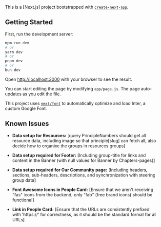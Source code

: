 This is a [Next.js] project bootstrapped with [`create-next-app`](https://github.com/vercel/next.js/tree/canary/packages/create-next-app).

## Getting Started

First, run the development server:

```bash
npm run dev
# or
yarn dev
# or
pnpm dev
# or
bun dev
```

Open [http://localhost:3000](http://localhost:3000) with your browser to see the result.

You can start editing the page by modifying `app/page.js`. The page auto-updates as you edit the file.

This project uses [`next/font`](https://nextjs.org/docs/basic-features/font-optimization) to automatically optimize and load Inter, a custom Google Font.


## Known Issues

- **Data setup for Resources:** [query PrincipleNumbers should get all resource data, including image so that principle[slug] can fetch all, also decide how to organixe the groups in resources groups]

- **Data setup required for Footer:** [Including group-title for links and content in the Banner (with null values for Banner by Chapters-pages)]

- **Data setup required for Our Community page:** [Including headers, sections, sub-headers, descriptions, and synchronization with steering group data]

- **Font Awesome Icons in People Card:** [Ensure that we aren't receiving "fas" icons from the backend; only "fab" (free brand icons) should be functional]

- **Link in People Card:** [Ensure that the URLs are consistently prefixed with 'https://' for correctness, as it should be the standard format for all URLs]
 